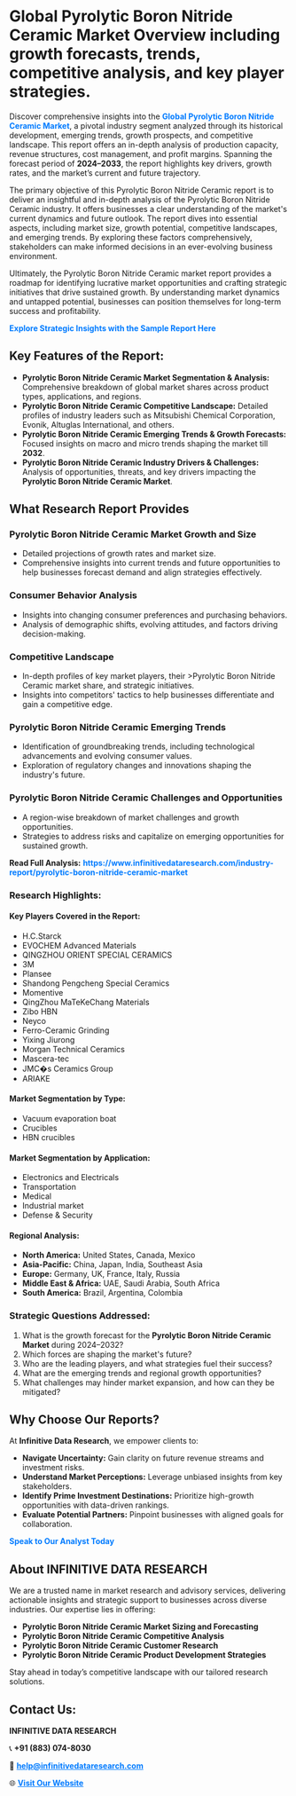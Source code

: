 <h1>Global Pyrolytic Boron Nitride Ceramic Market Overview including growth forecasts, trends, competitive analysis, and key player strategies.</h1>
<p>
Discover comprehensive insights into the 
<a href="https://www.infinitivedataresearch.com/industry-report/pyrolytic-boron-nitride-ceramic-market" rel="dofollow" style="color: #007BFF; text-decoration: none;"><strong>Global Pyrolytic Boron Nitride Ceramic Market</strong></a>, a pivotal industry segment analyzed through its historical development, emerging trends, growth prospects, and competitive landscape. This report offers an in-depth analysis of production capacity, revenue structures, cost management, and profit margins. Spanning the forecast period of <strong>2024–2033</strong>, the report highlights key drivers, growth rates, and the market’s current and future trajectory.
</p>
<p>
The primary objective of this Pyrolytic Boron Nitride Ceramic report is to deliver an insightful and in-depth analysis of the Pyrolytic Boron Nitride Ceramic industry. It offers businesses a clear understanding of the market's current dynamics and future outlook. The report dives into essential aspects, including market size, growth potential, competitive landscapes, and emerging trends. By exploring these factors comprehensively, stakeholders can make informed decisions in an ever-evolving business environment.
</p>
<p>
Ultimately, the Pyrolytic Boron Nitride Ceramic market report provides a roadmap for identifying lucrative market opportunities and crafting strategic initiatives that drive sustained growth. By understanding market dynamics and untapped potential, businesses can position themselves for long-term success and profitability.
</p>
<p>
<a href="https://www.infinitivedataresearch.com/request-sample/reportId=105573" style="color: #007BFF; text-decoration: none;"><strong>Explore Strategic Insights with the Sample Report Here</strong></a>
</p>

<h2>Key Features of the Report:</h2>
<ul>
<li><strong>Pyrolytic Boron Nitride Ceramic Market Segmentation & Analysis:</strong> Comprehensive breakdown of global market shares across product types, applications, and regions.</li>
<li><strong>Pyrolytic Boron Nitride Ceramic Competitive Landscape:</strong> Detailed profiles of industry leaders such as Mitsubishi Chemical Corporation, Evonik, Altuglas International, and others.</li>
<li><strong>Pyrolytic Boron Nitride Ceramic Emerging Trends & Growth Forecasts:</strong> Focused insights on macro and micro trends shaping the market till <strong>2032</strong>.</li>
<li><strong>Pyrolytic Boron Nitride Ceramic Industry Drivers & Challenges:</strong> Analysis of opportunities, threats, and key drivers impacting the <strong>Pyrolytic Boron Nitride Ceramic Market</strong>.</li>
</ul>

<h2>What Research Report Provides</h2>
<h3>Pyrolytic Boron Nitride Ceramic Market Growth and Size</h3>
<ul>
<li>Detailed projections of growth rates and market size.</li>
<li>Comprehensive insights into current trends and future opportunities to help businesses forecast demand and align strategies effectively.</li>
</ul>

<h3>Consumer Behavior Analysis</h3>
<ul>
<li>Insights into changing consumer preferences and purchasing behaviors.</li>
<li>Analysis of demographic shifts, evolving attitudes, and factors driving decision-making.</li>
</ul>

<h3>Competitive Landscape</h3>
<ul>
<li>In-depth profiles of key market players, their >Pyrolytic Boron Nitride Ceramic market share, and strategic initiatives.</li>
<li>Insights into competitors' tactics to help businesses differentiate and gain a competitive edge.</li>
</ul>

<h3>Pyrolytic Boron Nitride Ceramic Emerging Trends</h3>
<ul>
<li>Identification of groundbreaking trends, including technological advancements and evolving consumer values.</li>
<li>Exploration of regulatory changes and innovations shaping the industry's future.</li>
</ul>

<h3>Pyrolytic Boron Nitride Ceramic Challenges and Opportunities</h3>
<ul>
<li>A region-wise breakdown of market challenges and growth opportunities.</li>
<li>Strategies to address risks and capitalize on emerging opportunities for sustained growth.</li>
</ul>
<p><strong>Read Full Analysis:</strong> <a href="https://www.infinitivedataresearch.com/industry-report/pyrolytic-boron-nitride-ceramic-market" rel="dofollow" style="color: #007BFF; text-decoration: none;"><strong>https://www.infinitivedataresearch.com/industry-report/pyrolytic-boron-nitride-ceramic-market</strong></a></p>
<h3>Research Highlights:</h3>
<h4>Key Players Covered in the Report:</h4>
<ul><li>H.C.Starck</li><li>EVOCHEM Advanced Materials</li><li>QINGZHOU ORIENT SPECIAL CERAMICS</li><li>3M</li><li>Plansee</li><li>Shandong Pengcheng Special Ceramics</li><li>Momentive</li><li>QingZhou MaTeKeChang Materials</li><li>Zibo HBN</li><li>Neyco</li><li>Ferro-Ceramic Grinding</li><li>Yixing Jiurong</li><li>Morgan Technical Ceramics</li><li>Mascera-tec</li><li>JMC�s Ceramics Group</li><li>ARIAKE</li></ul>
<h4>Market Segmentation by Type:</h4>
<ul><li>Vacuum evaporation boat</li><li>Crucibles</li><li>HBN crucibles</li></ul>
<h4>Market Segmentation by Application:</h4>
<ul><li>Electronics and Electricals</li><li>Transportation</li><li>Medical</li><li>Industrial market</li><li>Defense &amp; Security</li></ul>

<h4>Regional Analysis:</h4>
<ul>
<li><strong>North America:</strong> United States, Canada, Mexico</li>
<li><strong>Asia-Pacific:</strong> China, Japan, India, Southeast Asia</li>
<li><strong>Europe:</strong> Germany, UK, France, Italy, Russia</li>
<li><strong>Middle East & Africa:</strong> UAE, Saudi Arabia, South Africa</li>
<li><strong>South America:</strong> Brazil, Argentina, Colombia</li>
</ul>

<h3>Strategic Questions Addressed:</h3>
<ol>
<li>What is the growth forecast for the <strong>Pyrolytic Boron Nitride Ceramic Market</strong> during 2024–2032?</li>
<li>Which forces are shaping the market's future?</li>
<li>Who are the leading players, and what strategies fuel their success?</li>
<li>What are the emerging trends and regional growth opportunities?</li>
<li>What challenges may hinder market expansion, and how can they be mitigated?</li>
</ol>

<h2>Why Choose Our Reports?</h2>
<p>At <strong>Infinitive Data Research</strong>, we empower clients to:</p>
<ul>
<li><strong>Navigate Uncertainty:</strong> Gain clarity on future revenue streams and investment risks.</li>
<li><strong>Understand Market Perceptions:</strong> Leverage unbiased insights from key stakeholders.</li>
<li><strong>Identify Prime Investment Destinations:</strong> Prioritize high-growth opportunities with data-driven rankings.</li>
<li><strong>Evaluate Potential Partners:</strong> Pinpoint businesses with aligned goals for collaboration.</li>
</ul>
<p><a href="https://www.infinitivedataresearch.com/industry-report/pyrolytic-boron-nitride-ceramic-market" rel="dofollow" style="color: #007BFF; text-decoration: none;"><strong>Speak to Our Analyst Today</strong></a></p>

<h2>About INFINITIVE DATA RESEARCH</h2>
<p>We are a trusted name in market research and advisory services, delivering actionable insights and strategic support to businesses across diverse industries. Our expertise lies in offering:</p>
<ul>
<li><strong>Pyrolytic Boron Nitride Ceramic Market Sizing and Forecasting</strong></li>
<li><strong>Pyrolytic Boron Nitride Ceramic Competitive Analysis</strong></li>
<li><strong>Pyrolytic Boron Nitride Ceramic Customer Research</strong></li>
<li><strong>Pyrolytic Boron Nitride Ceramic Product Development Strategies</strong></li>
</ul>
<p>Stay ahead in today’s competitive landscape with our tailored research solutions.</p>

<h2>Contact Us:</h2>
<p><strong>INFINITIVE DATA RESEARCH</strong></p>
<p>📞 <strong>+91 (883) 074-8030</strong></p>
<p>📧 <strong><a href="mailto:help@infinitivedataresearch.com" style="color: #007BFF;">help@infinitivedataresearch.com</a></strong></p>
<p>🌐 <strong><a href="https://www.infinitivedataresearch.com" rel="dofollow" style="color: #007BFF;">Visit Our Website</a></strong></p>